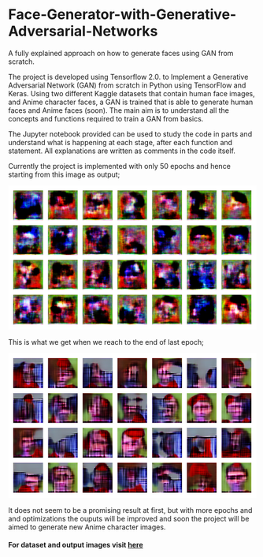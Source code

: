 # Face-Generator-with-Generative-Adversarial-Networks
A fully explained approach on how to generate faces using GAN from scratch.

The project is developed using Tensorflow 2.0. to Implement a Generative Adversarial Network (GAN) from scratch in Python using TensorFlow and Keras.
Using two different Kaggle datasets that contain human face images, and Anime character faces, a GAN is trained that is able to generate human faces and Anime faces (soon).
The main aim is to understand all the concepts and functions required to train a GAN from basics.

The Jupyter notebook provided can be used to study the code in parts and understand what is happening at each stage, after each function and statement.
All explanations are written as comments in the code itself.

Currently the project is implemented with only 50 epochs and hence starting from this image as output;

![](OutPut/train-0.png)

This is what we get when we reach to the end of last epoch;

![](OutPut/train-49.png)

It does not seem to be a promising result at first, but with more epochs and and optimizations the ouputs will be improved and soon the project will be aimed to generate new Anime character images. 

#### For dataset and output images visit [here](https://drive.google.com/drive/u/0/folders/1Wj3b-JTs7wV1yWA9JtdFAlYNy_D6RYZ7)
